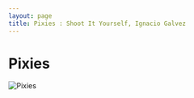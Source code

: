 ```yaml
---
layout: page
title: Pixies : Shoot It Yourself, Ignacio Galvez
---
```


# Pixies

![Pixies](http://assets.farmhouse.co/publishing/1-shoot-it-yourself/images/pixies-1.jpg)
